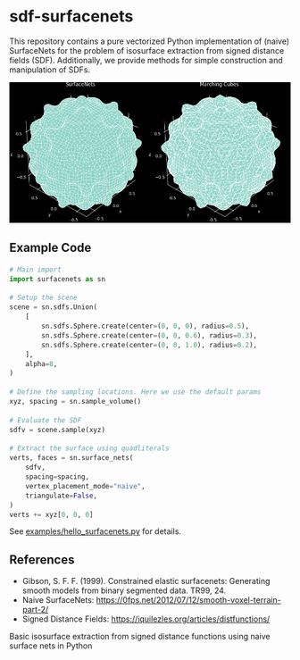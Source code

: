 # sdf-surfacenets

This repository contains a pure vectorized Python implementation of (naive) SurfaceNets for the problem of isosurface extraction from signed distance fields (SDF). Additionally, we provide methods for simple construction and manipulation of SDFs.

<div align="center">
<img src="doc/surfacenets.png">
</div>

## Example Code

```python
# Main import
import surfacenets as sn

# Setup the scene
scene = sn.sdfs.Union(
    [
        sn.sdfs.Sphere.create(center=(0, 0, 0), radius=0.5),
        sn.sdfs.Sphere.create(center=(0, 0, 0.6), radius=0.3),
        sn.sdfs.Sphere.create(center=(0, 0, 1.0), radius=0.2),
    ],
    alpha=8,
)

# Define the sampling locations. Here we use the default params
xyz, spacing = sn.sample_volume()

# Evaluate the SDF
sdfv = scene.sample(xyz)

# Extract the surface using quadliterals
verts, faces = sn.surface_nets(
    sdfv,
    spacing=spacing,
    vertex_placement_mode="naive",
    triangulate=False,
)
verts += xyz[0, 0, 0]
```

See [examples/hello_surfacenets.py](examples/hello_surfacenets.py) for details.

## References

-   Gibson, S. F. F. (1999). Constrained elastic surfacenets: Generating smooth models from binary segmented data. TR99, 24.
-   Naive SurfaceNets: https://0fps.net/2012/07/12/smooth-voxel-terrain-part-2/
-   Signed Distance Fields: https://iquilezles.org/articles/distfunctions/

Basic isosurface extraction from signed distance functions using naive surface nets in Python
